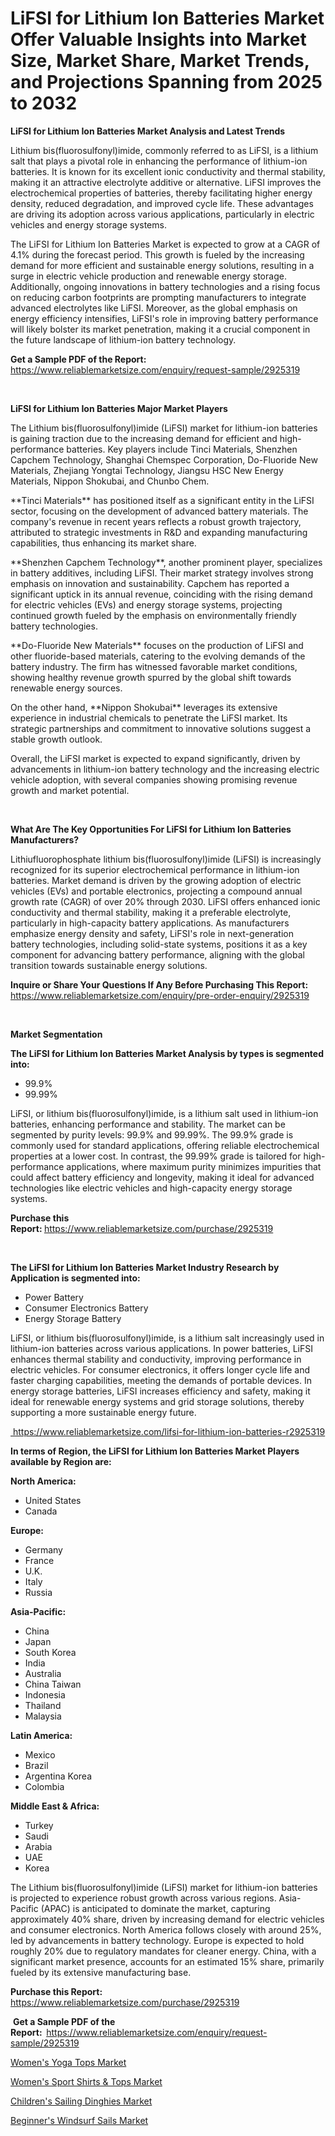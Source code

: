 <p><h1>LiFSI for Lithium Ion Batteries Market Offer Valuable Insights into Market Size, Market Share, Market Trends, and Projections Spanning from 2025 to 2032</h1></p><p><strong>LiFSI for Lithium Ion Batteries Market Analysis and Latest Trends</strong></p>
<p><p>Lithium bis(fluorosulfonyl)imide, commonly referred to as LiFSI, is a lithium salt that plays a pivotal role in enhancing the performance of lithium-ion batteries. It is known for its excellent ionic conductivity and thermal stability, making it an attractive electrolyte additive or alternative. LiFSI improves the electrochemical properties of batteries, thereby facilitating higher energy density, reduced degradation, and improved cycle life. These advantages are driving its adoption across various applications, particularly in electric vehicles and energy storage systems.</p><p>The LiFSI for Lithium Ion Batteries Market is expected to grow at a CAGR of 4.1% during the forecast period. This growth is fueled by the increasing demand for more efficient and sustainable energy solutions, resulting in a surge in electric vehicle production and renewable energy storage. Additionally, ongoing innovations in battery technologies and a rising focus on reducing carbon footprints are prompting manufacturers to integrate advanced electrolytes like LiFSI. Moreover, as the global emphasis on energy efficiency intensifies, LiFSI's role in improving battery performance will likely bolster its market penetration, making it a crucial component in the future landscape of lithium-ion battery technology.</p></p>
<p><strong>Get a Sample PDF of the Report:&nbsp;</strong> <a href="https://www.reliablemarketsize.com/enquiry/request-sample/2925319?utm_campaign=1898&utm_medium=2&utm_source=Github&utm_content=ia&utm_term=12032025&utm_id=lifsi-for-lithium-ion-batteries">https://www.reliablemarketsize.com/enquiry/request-sample/2925319</a></p>
<p>&nbsp;</p>
<p><strong>LiFSI for Lithium Ion Batteries Major Market Players</strong></p>
<p><p>The Lithium bis(fluorosulfonyl)imide (LiFSI) market for lithium-ion batteries is gaining traction due to the increasing demand for efficient and high-performance batteries. Key players include Tinci Materials, Shenzhen Capchem Technology, Shanghai Chemspec Corporation, Do-Fluoride New Materials, Zhejiang Yongtai Technology, Jiangsu HSC New Energy Materials, Nippon Shokubai, and Chunbo Chem.</p><p>**Tinci Materials** has positioned itself as a significant entity in the LiFSI sector, focusing on the development of advanced battery materials. The company's revenue in recent years reflects a robust growth trajectory, attributed to strategic investments in R&D and expanding manufacturing capabilities, thus enhancing its market share.</p><p>**Shenzhen Capchem Technology**, another prominent player, specializes in battery additives, including LiFSI. Their market strategy involves strong emphasis on innovation and sustainability. Capchem has reported a significant uptick in its annual revenue, coinciding with the rising demand for electric vehicles (EVs) and energy storage systems, projecting continued growth fueled by the emphasis on environmentally friendly battery technologies.</p><p>**Do-Fluoride New Materials** focuses on the production of LiFSI and other fluoride-based materials, catering to the evolving demands of the battery industry. The firm has witnessed favorable market conditions, showing healthy revenue growth spurred by the global shift towards renewable energy sources.</p><p>On the other hand, **Nippon Shokubai** leverages its extensive experience in industrial chemicals to penetrate the LiFSI market. Its strategic partnerships and commitment to innovative solutions suggest a stable growth outlook.</p><p>Overall, the LiFSI market is expected to expand significantly, driven by advancements in lithium-ion battery technology and the increasing electric vehicle adoption, with several companies showing promising revenue growth and market potential.</p></p>
<p>&nbsp;</p>
<p><strong>What Are The Key Opportunities For LiFSI for Lithium Ion Batteries Manufacturers?</strong></p>
<p><p>Lithiufluorophosphate lithium bis(fluorosulfonyl)imide (LiFSI) is increasingly recognized for its superior electrochemical performance in lithium-ion batteries. Market demand is driven by the growing adoption of electric vehicles (EVs) and portable electronics, projecting a compound annual growth rate (CAGR) of over 20% through 2030. LiFSI offers enhanced ionic conductivity and thermal stability, making it a preferable electrolyte, particularly in high-capacity battery applications. As manufacturers emphasize energy density and safety, LiFSI's role in next-generation battery technologies, including solid-state systems, positions it as a key component for advancing battery performance, aligning with the global transition towards sustainable energy solutions.</p></p>
<p><strong>Inquire or Share Your Questions If Any Before Purchasing This Report:</strong> <a href="https://www.reliablemarketsize.com/enquiry/pre-order-enquiry/2925319?utm_campaign=1898&utm_medium=2&utm_source=Github&utm_content=ia&utm_term=12032025&utm_id=lifsi-for-lithium-ion-batteries">https://www.reliablemarketsize.com/enquiry/pre-order-enquiry/2925319</a></p>
<p>&nbsp;</p>
<p><strong>Market Segmentation</strong></p>
<p><strong>The LiFSI for Lithium Ion Batteries Market Analysis by types is segmented into:</strong></p>
<p><ul><li>99.9%</li><li>99.99%</li></ul></p>
<p><p>LiFSI, or lithium bis(fluorosulfonyl)imide, is a lithium salt used in lithium-ion batteries, enhancing performance and stability. The market can be segmented by purity levels: 99.9% and 99.99%. The 99.9% grade is commonly used for standard applications, offering reliable electrochemical properties at a lower cost. In contrast, the 99.99% grade is tailored for high-performance applications, where maximum purity minimizes impurities that could affect battery efficiency and longevity, making it ideal for advanced technologies like electric vehicles and high-capacity energy storage systems.</p></p>
<p><strong>Purchase this Report:&nbsp;</strong><a href="https://www.reliablemarketsize.com/purchase/2925319?utm_campaign=1898&utm_medium=2&utm_source=Github&utm_content=ia&utm_term=12032025&utm_id=lifsi-for-lithium-ion-batteries">https://www.reliablemarketsize.com/purchase/2925319</a></p>
<p>&nbsp;</p>
<p><strong>The LiFSI for Lithium Ion Batteries Market Industry Research by Application is segmented into:</strong></p>
<p><ul><li>Power Battery</li><li>Consumer Electronics Battery</li><li>Energy Storage Battery</li></ul></p>
<p><p>LiFSI, or lithium bis(fluorosulfonyl)imide, is a lithium salt increasingly used in lithium-ion batteries across various applications. In power batteries, LiFSI enhances thermal stability and conductivity, improving performance in electric vehicles. For consumer electronics, it offers longer cycle life and faster charging capabilities, meeting the demands of portable devices. In energy storage batteries, LiFSI increases efficiency and safety, making it ideal for renewable energy systems and grid storage solutions, thereby supporting a more sustainable energy future.</p></p>
<p><a href="https://www.reliablemarketsize.com/lifsi-for-lithium-ion-batteries-r2925319?utm_campaign=1898&utm_medium=2&utm_source=Github&utm_content=ia&utm_term=12032025&utm_id=lifsi-for-lithium-ion-batteries">&nbsp;https://www.reliablemarketsize.com/lifsi-for-lithium-ion-batteries-r2925319</a></p>
<p><strong>In terms of Region, the LiFSI for Lithium Ion Batteries Market Players available by Region are:</strong></p>
<p>
    <p> <strong> North America: </strong>
        <ul>
            <li>United States</li>
            <li>Canada</li>
        </ul>
        </p> 
    <p> <strong> Europe: </strong>
        <ul>
            <li>Germany</li>
            <li>France</li>
            <li>U.K.</li>
            <li>Italy</li>
            <li>Russia</li>
        </ul>
        </p> 
    <p> <strong> Asia-Pacific: </strong>
        <ul>
            <li>China</li>
            <li>Japan</li>
            <li>South Korea</li>
            <li>India</li>
            <li>Australia</li>
            <li>China Taiwan</li>
            <li>Indonesia</li>
            <li>Thailand</li>
            <li>Malaysia</li>
        </ul>
        </p> 
    <p> <strong> Latin America: </strong>
        <ul>
            <li>Mexico</li>
            <li>Brazil</li>
            <li>Argentina Korea</li>
            <li>Colombia</li>
        </ul>
        </p> 
    <p> <strong> Middle East & Africa: </strong>
        <ul>
            <li>Turkey</li>
            <li>Saudi</li>
            <li>Arabia</li>
            <li>UAE</li>
            <li>Korea</li>
        </ul>
    </p>
    </p>
<p><p>The Lithium bis(fluorosulfonyl)imide (LiFSI) market for lithium-ion batteries is projected to experience robust growth across various regions. Asia-Pacific (APAC) is anticipated to dominate the market, capturing approximately 40% share, driven by increasing demand for electric vehicles and consumer electronics. North America follows closely with around 25%, led by advancements in battery technology. Europe is expected to hold roughly 20% due to regulatory mandates for cleaner energy. China, with a significant market presence, accounts for an estimated 15% share, primarily fueled by its extensive manufacturing base.</p></p>
<p><strong>Purchase this Report: </strong><a href="https://www.reliablemarketsize.com/purchase/2925319?utm_campaign=1898&utm_medium=2&utm_source=Github&utm_content=ia&utm_term=12032025&utm_id=lifsi-for-lithium-ion-batteries">https://www.reliablemarketsize.com/purchase/2925319</a></p>
<p>&nbsp;<strong>Get a Sample PDF of the Report:&nbsp;&nbsp;</strong><a href="https://www.reliablemarketsize.com/enquiry/request-sample/2925319?utm_campaign=1898&utm_medium=2&utm_source=Github&utm_content=ia&utm_term=12032025&utm_id=lifsi-for-lithium-ion-batteries">https://www.reliablemarketsize.com/enquiry/request-sample/2925319</a></p>
<p><strong></strong></p>
<p><p><a href="https://github.com/stvnpukaj10/Market-Research-Report-List-1/blob/main/womens-yoga-tops-market.md?utm_campaign=1898&utm_medium=2&utm_source=Github&utm_content=ia&utm_term=12032025&utm_id=lifsi-for-lithium-ion-batteries">Women's Yoga Tops Market</a></p><p><a href="https://github.com/nikkoureta1y/Market-Research-Report-List-1/blob/main/womens-sport-shirts-tops-market.md?utm_campaign=1898&utm_medium=2&utm_source=Github&utm_content=ia&utm_term=12032025&utm_id=lifsi-for-lithium-ion-batteries">Women's Sport Shirts & Tops Market</a></p><p><a href="https://github.com/sakourkishev/Market-Research-Report-List-1/blob/main/childrens-sailing-dinghies-market.md?utm_campaign=1898&utm_medium=2&utm_source=Github&utm_content=ia&utm_term=12032025&utm_id=lifsi-for-lithium-ion-batteries">Children's Sailing Dinghies Market</a></p><p><a href="https://github.com/bordzjisela/Market-Research-Report-List-1/blob/main/beginners-windsurf-sails-market.md?utm_campaign=1898&utm_medium=2&utm_source=Github&utm_content=ia&utm_term=12032025&utm_id=lifsi-for-lithium-ion-batteries">Beginner's Windsurf Sails Market</a></p></p>
